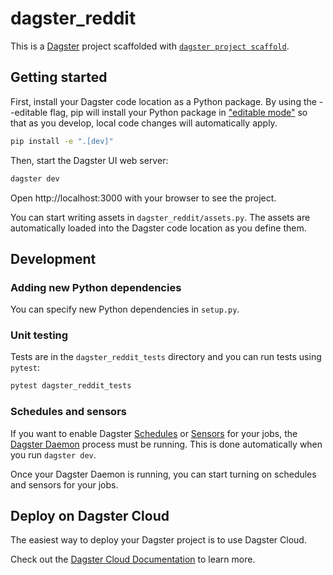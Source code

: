 # dagster_reddit

This is a [Dagster](https://dagster.io/) project scaffolded with [`dagster project scaffold`](https://docs.dagster.io/getting-started/create-new-project).

## Getting started

First, install your Dagster code location as a Python package. By using the --editable flag, pip will install your Python package in ["editable mode"](https://pip.pypa.io/en/latest/topics/local-project-installs/#editable-installs) so that as you develop, local code changes will automatically apply.

```bash
pip install -e ".[dev]"
```

Then, start the Dagster UI web server:

```bash
dagster dev
```

Open http://localhost:3000 with your browser to see the project.

You can start writing assets in `dagster_reddit/assets.py`. The assets are automatically loaded into the Dagster code location as you define them.

## Development


### Adding new Python dependencies

You can specify new Python dependencies in `setup.py`.

### Unit testing

Tests are in the `dagster_reddit_tests` directory and you can run tests using `pytest`:

```bash
pytest dagster_reddit_tests
```

### Schedules and sensors

If you want to enable Dagster [Schedules](https://docs.dagster.io/concepts/partitions-schedules-sensors/schedules) or [Sensors](https://docs.dagster.io/concepts/partitions-schedules-sensors/sensors) for your jobs, the [Dagster Daemon](https://docs.dagster.io/deployment/dagster-daemon) process must be running. This is done automatically when you run `dagster dev`.

Once your Dagster Daemon is running, you can start turning on schedules and sensors for your jobs.

## Deploy on Dagster Cloud

The easiest way to deploy your Dagster project is to use Dagster Cloud.

Check out the [Dagster Cloud Documentation](https://docs.dagster.cloud) to learn more.
